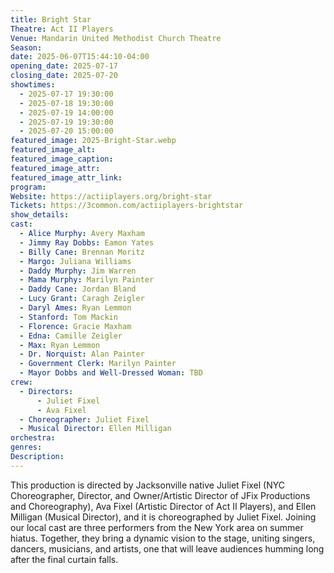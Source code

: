 ```yaml
---
title: Bright Star
Theatre: Act II Players
Venue: Mandarin United Methodist Church Theatre
Season: 
date: 2025-06-07T15:44:10-04:00
opening_date: 2025-07-17
closing_date: 2025-07-20
showtimes:
  - 2025-07-17 19:30:00
  - 2025-07-18 19:30:00
  - 2025-07-19 14:00:00
  - 2025-07-19 19:30:00
  - 2025-07-20 15:00:00
featured_image: 2025-Bright-Star.webp
featured_image_alt: 
featured_image_caption: 
featured_image_attr: 
featured_image_attr_link: 
program:
Website: https://actiiplayers.org/bright-star
Tickets: https://3common.com/actiiplayers-brightstar
show_details: 
cast:
  - Alice Murphy: Avery Maxham
  - Jimmy Ray Dobbs: Eamon Yates
  - Billy Cane: Brennan Moritz
  - Margo: Juliana Williams
  - Daddy Murphy: Jim Warren
  - Mama Murphy: Marilyn Painter
  - Daddy Cane: Jordan Bland
  - Lucy Grant: Caragh Zeigler
  - Daryl Ames: Ryan Lemmon
  - Stanford: Tom Mackin
  - Florence: Gracie Maxham
  - Edna: Camille Zeigler
  - Max: Ryan Lemmon
  - Dr. Norquist: Alan Painter
  - Government Clerk: Marilyn Painter
  - Mayor Dobbs and Well-Dressed Woman: TBD
crew:
  - Directors:
      - Juliet Fixel
      - Ava Fixel
  - Choreographer: Juliet Fixel
  - Musical Director: Ellen Milligan
orchestra:
genres: 
Description: 
---
```

This production is directed by Jacksonville native Juliet Fixel (NYC Choreographer, Director, and Owner/Artistic Director of JFix Productions and Choreography), Ava Fixel (Artistic Director of Act II Players), and Ellen Milligan (Musical Director), and it is choreographed by Juliet Fixel. Joining our local cast are three performers from the New York area on summer hiatus. Together, they bring a dynamic vision to the stage, uniting singers, dancers, musicians, and artists, one that will leave audiences humming long after the final curtain falls.